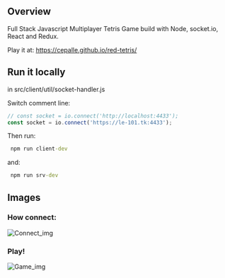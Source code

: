 ## Overview

Full Stack Javascript Multiplayer Tetris Game build with Node, socket.io, React and Redux.

Play it at: https://cepalle.github.io/red-tetris/

## Run it locally

in src/client/util/socket-handler.js

Switch comment line:
````javascript
// const socket = io.connect('http://localhost:4433');
const socket = io.connect('https://le-101.tk:4433');
````

Then run:
````cmd
 npm run client-dev
````
and:
````cmd
 npm run srv-dev
````

## Images

### How connect:

![Connect_img](https://github.com/cepalle/red-tetris/blob/master/assets/connect_img.png)

### Play!

![Game_img](https://github.com/cepalle/red-tetris/blob/master/assets/game_img.png)
